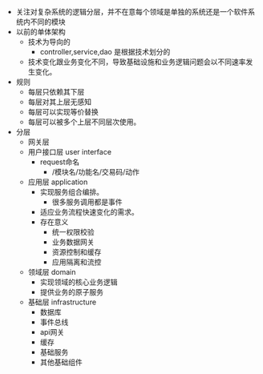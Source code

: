 - 关注对复杂系统的逻辑分层，并不在意每个领域是单独的系统还是一个软件系统内不同的模块
- 以前的单体架构 
    - 技术为导向的
        - controller,service,dao 是根据技术划分的
    - 技术变化跟业务变化不同，导致基础设施和业务逻辑问题会以不同速率发生变化。
- 规则
    - 每层只依赖其下层
    - 每层对其上层无感知
    - 每层可以实现等价替换
    - 每层可以被多个上层不同层次使用。
- 分层
    - 网关层
    - 用户接口层 user interface
        - request命名
            - /模块名/功能名/交易码/动作
    - 应用层 application
        - 实现服务组合编排。
            - 很多服务调用都是事件
        - 适应业务流程快速变化的需求。
        - 存在意义
            - 统一权限校验
            - 业务数据网关
            - 资源控制和缓存
            - 应用隔离和流控
    - 领域层 domain
        - 实现领域的核心业务逻辑
        - 提供业务的原子服务
    - 基础层 infrastructure
        - 数据库
        - 事件总线
        - api网关
        - 缓存
        - 基础服务
        - 其他基础组件
